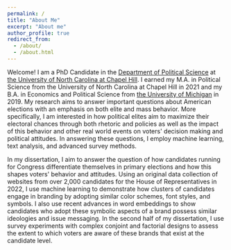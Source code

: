 ```yaml
---
permalink: /
title: "About Me"
excerpt: "About me"
author_profile: true
redirect_from: 
  - /about/
  - /about.html
---
```


Welcome! I am a PhD Candidate in the [Department of Political Science](https://politicalscience.unc.edu/) at [the University of North Carolina at Chapel Hill](https://www.unc.edu/). I earned my M.A. in Political Science from the University of North Carolina at Chapel Hill in 2021 and my B.A. in Economics and Political Science from [the University of Michigan](https://www.umich.edu/) in 2019. My research aims to answer important questions about American elections with an emphasis on both elite and mass behavior. More specifically, I am interested in how political elites aim to maximize their electoral chances through both rhetoric and policies as well as the impact of this behavior and other real world events on voters' decision making and political attitudes. In answering these questions, I employ machine learning, text analysis, and advanced survey methods.

In my dissertation, I aim to answer the question of how candidates running for Congress differentiate themselves in primary elections and how this shapes voters' behavior and attitudes. Using an original data collection of websites from over 2,000 candidates for the House of Representatives in 2022, I use machine learning to demonstrate how clusters of candidates engage in branding by adopting similar color schemes, font styles, and symbols. I also use recent advances in word embeddings to show candidates who adopt these symbolic aspects of a brand possess similar ideologies and issue messaging. In the second half of my dissertation, I use survey experiments with complex conjoint and factorial designs to assess the extent to which voters are aware of these brands that exist at the candidate level.
